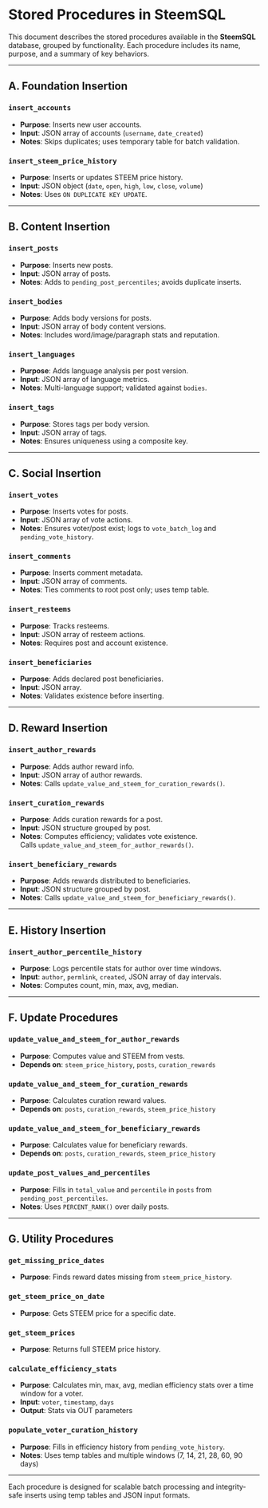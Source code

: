 # Stored Procedures in SteemSQL

This document describes the stored procedures available in the **SteemSQL** database, grouped by functionality. Each procedure includes its name, purpose, and a summary of key behaviors.

---

## A. Foundation Insertion

### `insert_accounts`

- **Purpose**: Inserts new user accounts.
- **Input**: JSON array of accounts (`username`, `date_created`)
- **Notes**: Skips duplicates; uses temporary table for batch validation.

### `insert_steem_price_history`

- **Purpose**: Inserts or updates STEEM price history.
- **Input**: JSON object (`date`, `open`, `high`, `low`, `close`, `volume`)
- **Notes**: Uses `ON DUPLICATE KEY UPDATE`.

---

## B. Content Insertion

### `insert_posts`

- **Purpose**: Inserts new posts.
- **Input**: JSON array of posts.
- **Notes**: Adds to `pending_post_percentiles`; avoids duplicate inserts.

### `insert_bodies`

- **Purpose**: Adds body versions for posts.
- **Input**: JSON array of body content versions.
- **Notes**: Includes word/image/paragraph stats and reputation.

### `insert_languages`

- **Purpose**: Adds language analysis per post version.
- **Input**: JSON array of language metrics.
- **Notes**: Multi-language support; validated against `bodies`.

### `insert_tags`

- **Purpose**: Stores tags per body version.
- **Input**: JSON array of tags.
- **Notes**: Ensures uniqueness using a composite key.

---

## C. Social Insertion

### `insert_votes`

- **Purpose**: Inserts votes for posts.
- **Input**: JSON array of vote actions.
- **Notes**: Ensures voter/post exist; logs to `vote_batch_log` and `pending_vote_history`.

### `insert_comments`

- **Purpose**: Inserts comment metadata.
- **Input**: JSON array of comments.
- **Notes**: Ties comments to root post only; uses temp table.

### `insert_resteems`

- **Purpose**: Tracks resteems.
- **Input**: JSON array of resteem actions.
- **Notes**: Requires post and account existence.

### `insert_beneficiaries`

- **Purpose**: Adds declared post beneficiaries.
- **Input**: JSON array.
- **Notes**: Validates existence before inserting.

---

## D. Reward Insertion

### `insert_author_rewards`

- **Purpose**: Adds author reward info.
- **Input**: JSON array of author rewards.
- **Notes**: Calls `update_value_and_steem_for_curation_rewards()`.

### `insert_curation_rewards`

- **Purpose**: Adds curation rewards for a post.
- **Input**: JSON structure grouped by post.
- **Notes**: Computes efficiency; validates vote existence. Calls `update_value_and_steem_for_author_rewards()`.

### `insert_beneficiary_rewards`

- **Purpose**: Adds rewards distributed to beneficiaries.
- **Input**: JSON structure grouped by post.
- **Notes**: Calls `update_value_and_steem_for_beneficiary_rewards()`.

---

## E. History Insertion

### `insert_author_percentile_history`

- **Purpose**: Logs percentile stats for author over time windows.
- **Input**: `author`, `permlink`, `created`, JSON array of day intervals.
- **Notes**: Computes count, min, max, avg, median.

---

## F. Update Procedures

### `update_value_and_steem_for_author_rewards`

- **Purpose**: Computes value and STEEM from vests.
- **Depends on**: `steem_price_history`, `posts`, `curation_rewards`

### `update_value_and_steem_for_curation_rewards`

- **Purpose**: Calculates curation reward values.
- **Depends on**: `posts`, `curation_rewards`, `steem_price_history`

### `update_value_and_steem_for_beneficiary_rewards`

- **Purpose**: Calculates value for beneficiary rewards.
- **Depends on**: `posts`, `curation_rewards`, `steem_price_history`

### `update_post_values_and_percentiles`

- **Purpose**: Fills in `total_value` and `percentile` in `posts` from `pending_post_percentiles`.
- **Notes**: Uses `PERCENT_RANK()` over daily posts.

---

## G. Utility Procedures

### `get_missing_price_dates`

- **Purpose**: Finds reward dates missing from `steem_price_history`.

### `get_steem_price_on_date`

- **Purpose**: Gets STEEM price for a specific date.

### `get_steem_prices`

- **Purpose**: Returns full STEEM price history.

### `calculate_efficiency_stats`

- **Purpose**: Calculates min, max, avg, median efficiency stats over a time window for a voter.
- **Input**: `voter`, `timestamp`, `days`
- **Output**: Stats via OUT parameters

### `populate_voter_curation_history`

- **Purpose**: Fills in efficiency history from `pending_vote_history`.
- **Notes**: Uses temp tables and multiple windows (7, 14, 21, 28, 60, 90 days)

---

Each procedure is designed for scalable batch processing and integrity-safe inserts using temp tables and JSON input formats.

